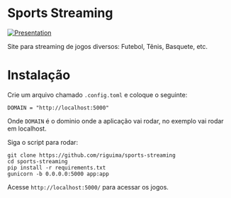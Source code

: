 # Sports Streaming

[![Presentation](https://99freelas.s3-sa-east-1.amazonaws.com/portfolios/imagens/original/1641617/8df80bcb-2332-4b91-bfc4-dbf45ff83f9a/screenshot.png?id=4032213&token=8df80bcb-2332-4b91-bfc4-dbf45ff83f9a&nome=screenshot&type=.png)](https://www.youtube.com/watch?v=JjfII8XlpCo)

Site para streaming de jogos diversos: Futebol, Tênis, Basquete, etc.

# Instalação

Crie um arquivo chamado `.config.toml` e coloque o seguinte:

```
DOMAIN = "http://localhost:5000"
```

Onde `DOMAIN` é o dominio onde a aplicação vai rodar, no exemplo vai rodar em localhost.

Siga o script para rodar:

```
git clone https://github.com/riguima/sports-streaming
cd sports-streaming
pip install -r requirements.txt
gunicorn -b 0.0.0.0:5000 app:app
```

Acesse `http://localhost:5000/` para acessar os jogos.
